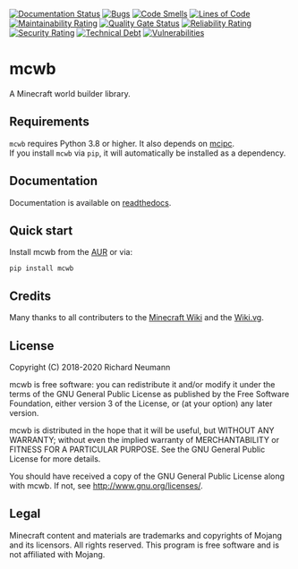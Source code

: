 [![Documentation Status](https://readthedocs.org/projects/mcwb/badge/?version=latest)](https://mcwb.readthedocs.io/en/latest/?badge=latest)
[![Bugs](https://sonarqube.richard-neumann.de/api/project_badges/measure?project=mcwb&metric=bugs)](https://sonarqube.richard-neumann.de/dashboard?id=mcwb)
[![Code Smells](https://sonarqube.richard-neumann.de/api/project_badges/measure?project=mcwb&metric=code_smells)](https://sonarqube.richard-neumann.de/dashboard?id=mcwb)
[![Lines of Code](https://sonarqube.richard-neumann.de/api/project_badges/measure?project=mcwb&metric=ncloc)](https://sonarqube.richard-neumann.de/dashboard?id=mcwb)
[![Maintainability Rating](https://sonarqube.richard-neumann.de/api/project_badges/measure?project=mcwb&metric=sqale_rating)](https://sonarqube.richard-neumann.de/dashboard?id=mcwb)
[![Quality Gate Status](https://sonarqube.richard-neumann.de/api/project_badges/measure?project=mcwb&metric=alert_status)](https://sonarqube.richard-neumann.de/dashboard?id=mcwb)
[![Reliability Rating](https://sonarqube.richard-neumann.de/api/project_badges/measure?project=mcwb&metric=reliability_rating)](https://sonarqube.richard-neumann.de/dashboard?id=mcwb)
[![Security Rating](https://sonarqube.richard-neumann.de/api/project_badges/measure?project=mcwb&metric=security_rating)](https://sonarqube.richard-neumann.de/dashboard?id=mcwb)
[![Technical Debt](https://sonarqube.richard-neumann.de/api/project_badges/measure?project=mcwb&metric=sqale_index)](https://sonarqube.richard-neumann.de/dashboard?id=mcwb)
[![Vulnerabilities](https://sonarqube.richard-neumann.de/api/project_badges/measure?project=mcwb&metric=vulnerabilities)](https://sonarqube.richard-neumann.de/dashboard?id=mcwb)

# mcwb
A Minecraft world builder library.

## Requirements
`mcwb` requires Python 3.8 or higher. It also depends on [mcipc](https://github.com/conqp/mcipc).  
If you install `mcwb` via `pip`, it will automatically be installed as a dependency.

## Documentation
Documentation is available on [readthedocs](https://mcwb.readthedocs.io/en/latest).

## Quick start

Install mcwb from the [AUR](https://aur.archlinux.org/packages/python-mcwb/) or via:

    pip install mcwb

## Credits
Many thanks to all contributers to the [Minecraft Wiki](https://minecraft.gamepedia.com/) and the [Wiki.vg](https://wiki.vg/Main_Page).

## License
Copyright (C) 2018-2020 Richard Neumann <mail at richard dash neumann period de>

mcwb is free software: you can redistribute it and/or modify
it under the terms of the GNU General Public License as published by
the Free Software Foundation, either version 3 of the License, or
(at your option) any later version.

mcwb is distributed in the hope that it will be useful,
but WITHOUT ANY WARRANTY; without even the implied warranty of
MERCHANTABILITY or FITNESS FOR A PARTICULAR PURPOSE.  See the
GNU General Public License for more details.

You should have received a copy of the GNU General Public License
along with mcwb.  If not, see <http://www.gnu.org/licenses/>.

## Legal
Minecraft content and materials are trademarks and copyrights of
Mojang and its licensors. All rights reserved.
This program is free software and is not affiliated with Mojang.

